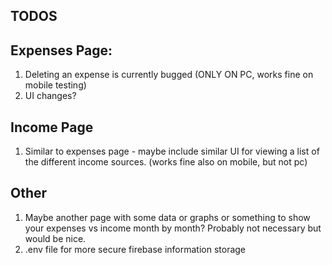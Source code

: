 ## TODOS

## Expenses Page:

1. Deleting an expense is currently bugged (ONLY ON PC, works fine on mobile testing)
2. UI changes?

## Income Page

1. Similar to expenses page - maybe include similar UI for viewing a list of the different income sources. (works fine also on mobile, but not pc)

## Other

1. Maybe another page with some data or graphs or something to show your expenses vs income month by month? Probably not necessary but would be nice.
2. .env file for more secure firebase information storage
